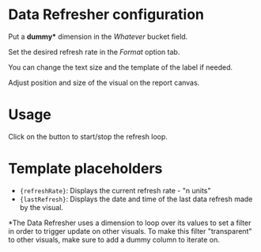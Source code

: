 # Data Refresher configuration
Put a __dummy*__ dimension in the _Whatever_ bucket field.

Set the desired refresh rate in the _Format_ option tab.

You can change the text size and the template of the label if needed.

Adjust position and size of the visual on the report canvas.

# Usage
Click on the button to start/stop the refresh loop.

# Template placeholders
- `{refreshRate}`: Displays the current refresh rate - "n units"
- `{lastRefresh}`: Displays the date and time of the last data refresh made by the visual.


*The Data Refresher uses a dimension to loop over its values to set a filter in order to trigger update on other visuals. To make this filter "transparent" to other visuals, make sure to add a dummy column to iterate on.